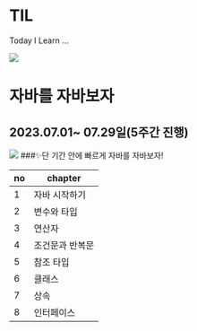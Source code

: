 # TIL
Today I Learn ...

<a href="https://velog.io/@luckyzanie777">
<img src="https://img.shields.io/badge/Velog-20C997?style=flat-square&logo=velog&logoColor=white"/></a>

# 자바를 자바보자
## 2023.07.01~ 07.29일(5주간 진행)
<img src="https://img.shields.io/badge/java-007396?style=flat-square&logo=java&logoColor=white"/>
###✨단 기간 안에 빠르게 자바를 자바보자!


| no | chapter |  
|---|---|
|1| 자바 시작하기
|2| 변수와 타입
|3| 연산자
|4| 조건문과 반복문
|5| 참조 타입
|6| 클래스
|7| 상속
|8| 인터페이스
